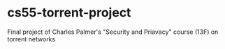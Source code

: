 cs55-torrent-project
====================

Final project of Charles Palmer's "Security and Priavacy" course (13F) on torrent networks
